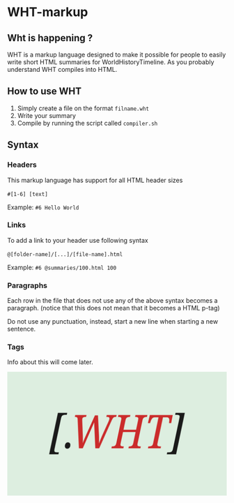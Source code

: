 # WHT-markup
## Wht is happening ?
WHT is a markup language designed to make it possible for people to easily write short HTML summaries for WorldHistoryTimeline.
As you probably understand WHT compiles into HTML.

## How to use WHT
1. Simply create a file on the format <code>filname.wht</code>
2. Write your summary
3. Compile by running the script called <code>compiler.sh</code>

## Syntax
### Headers
This markup language has support for all HTML header sizes

<code>#[1-6] [text]</code>

Example: <code>#6 Hello World</code>

### Links
To add a link to your header use following syntax

<code>@[folder-name]/[...]/[file-name].html</code>

Example: <code>#6 @summaries/100.html 100</code>

### Paragraphs
Each row in the file that does not use any of the above syntax becomes a paragraph.
(notice that this does not mean that it becomes a HTML p-tag)

Do not use any punctuation, instead, start a new line when starting a new sentence.

### Tags
Info about this will come later.

![test](template.png)
